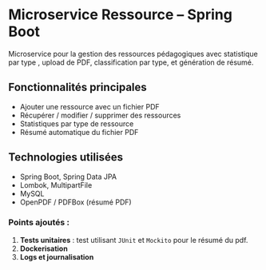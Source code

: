 #  Microservice Ressource – Spring Boot

Microservice pour la gestion des ressources pédagogiques avec statistique par type , upload de PDF, classification par type, et génération de résumé.

##  Fonctionnalités principales

-  Ajouter une ressource avec un fichier PDF
-  Récupérer / modifier / supprimer des ressources
-  Statistiques par type de ressource
-  Résumé automatique du fichier PDF

##  Technologies utilisées

- Spring Boot, Spring Data JPA
- Lombok, MultipartFile
- MySQL
- OpenPDF / PDFBox (résumé PDF)

### Points ajoutés  :

1. **Tests unitaires** : test utilisant `JUnit` et `Mockito` pour le résumé du pdf.
2. **Dockerisation** 
3. **Logs et journalisation**